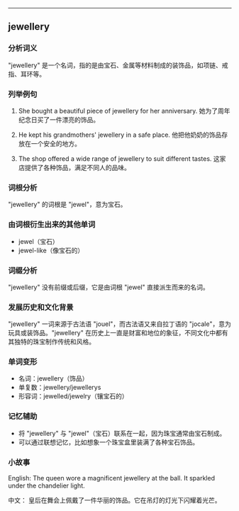 
---------------
## jewellery
### 分析词义
"jewellery" 是一个名词，指的是由宝石、金属等材料制成的装饰品，如项链、戒指、耳环等。

### 列举例句
1. She bought a beautiful piece of jewellery for her anniversary.
   她为了周年纪念日买了一件漂亮的饰品。

2. He kept his grandmothers' jewellery in a safe place.
   他把他奶奶的饰品存放在一个安全的地方。

3. The shop offered a wide range of jewellery to suit different tastes.
   这家店提供了各种饰品，满足不同人的品味。

### 词根分析
"jewellery" 的词根是 "jewel"，意为宝石。

### 由词根衍生出来的其他单词
- jewel（宝石）
- jewel-like（像宝石的）

### 词缀分析
"jewellery" 没有前缀或后缀，它是由词根 "jewel" 直接派生而来的名词。

### 发展历史和文化背景
"jewellery" 一词来源于古法语 "jouel"，而古法语又来自拉丁语的 "jocale"，意为玩具或装饰品。"jewellery" 在历史上一直是财富和地位的象征，不同文化中都有其独特的珠宝制作传统和风格。

### 单词变形
- 名词：jewellery（饰品）
- 单复数：jewellery/jewellerys
- 形容词：jewelled/jewelry（镶宝石的）

### 记忆辅助
- 将 "jewellery" 与 "jewel"（宝石）联系在一起，因为珠宝通常由宝石制成。
- 可以通过联想记忆，比如想象一个珠宝盒里装满了各种宝石饰品。

### 小故事
English:
The queen wore a magnificent jewellery at the ball. It sparkled under the chandelier light.

中文：
皇后在舞会上佩戴了一件华丽的饰品。它在吊灯的灯光下闪耀着光芒。

